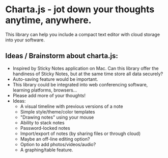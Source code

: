 # Charta.js - jot down your thoughts anytime, anywhere.

This library can help you include a compact text editor with cloud storage into your software.

## Ideas / Brainstorm about charta.js:
* Inspired by Sticky Notes application on Mac. Can this library offer the handiness of Sticky Notes, but at the same time store all data securely?
* Auto-saving feature would be important.  
* This library could be integrated into web conferencing software, learning platforms, browsers...
* Please add more of your thoughts!  
* Ideas:
  * A visual timeline with previous versions of a note
  * Simple style/theme/color templates
  * "Drawing notes" using your mouse
  * Ability to stack notes
  * Password-locked notes
  * Import/export of notes (by sharing files or through cloud)
  * Maybe an off-line editing option?
  * Option to add photos/videos/audio?
  * A graphing/table feature.
